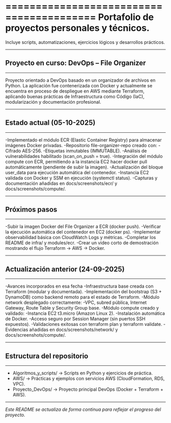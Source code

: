 =========================================
Portafolio de proyectos personales y técnicos.
=========================================

Incluye scripts, automatizaciones, ejercicios lógicos y desarrollos prácticos.  


--------------------------------------------------
## Proyecto en curso: **DevOps – File Organizer**
--------------------------------------------------

Proyecto orientado a DevOps basado en un organizador de archivos en Python.
La aplicación fue contenerizada con Docker y actualmente se encuentra en proceso de despliegue en AWS mediante Terraform, aplicando buenas prácticas de Infraestructura como Código (IaC), modularización y documentación profesional.

-----------------------------------------
## Estado actual (05-10-2025)
-----------------------------------------

  -Implementado el módulo ECR (Elastic Container Registry) para almacenar imágenes Docker privadas.
  -Repositorio file-organizer-repo creado con:
    -Cifrado AES-256.
    -Etiquetas inmutables (IMMUTABLE).
    -Análisis de vulnerabilidades habilitado (scan_on_push = true).
  -Integración del módulo compute con ECR, permitiendo a la instancia EC2 hacer docker pull automáticamente (pendiente de subir la imagen).
  -Actualización del bloque user_data para ejecución automática del contenedor. 
  -Instancia EC2 validada con Docker y SSM en ejecución (systemctl status).
  -Capturas y documentación añadidas en docs/screenshots/ecr/ y docs/screenshots/compute/.

-----------------------------------------
## Próximos pasos
-----------------------------------------

  -Subir la imagen Docker del File Organizer a ECR (docker push).
  -Verificar la ejecución automática del contenedor en EC2 (docker ps).
  -Implementar observabilidad básica con CloudWatch Logs y métricas.
  -Completar los README de infra/ y modules/ecr.
  -Crear un video corto de demostración mostrando el flujo Terraform → AWS → Docker.

-----------------------------------------
## Actualización anterior (24-09-2025)
-----------------------------------------

  -Avances incorporados en esa fecha
  -Infraestructura base creada con Terraform (modular y documentada).
  -Implementación del bootstrap (S3 + DynamoDB) como backend remoto para el estado de Terraform.
  -Módulo network desplegado correctamente:
    -VPC, subred pública, Internet Gateway, Route Table y Security Group base.
  -Módulo compute creado y validado:
    -Instancia EC2 t3.micro (Amazon Linux 2).
    -Instalación automática de Docker.
    -Acceso seguro por Session Manager (sin puertos SSH expuestos).
  -Validaciones exitosas con terraform plan y terraform validate.
  -Evidencias añadidas en docs/screenshots/network/ y docs/screenshots/compute/.

-----------------------------------------
## Estructura del repositorio
-----------------------------------------

- Algoritmos_y_scripts/ → Scripts en Python y ejercicios de práctica.  
- AWS/ → Prácticas y ejemplos con servicios AWS (CloudFormation, RDS, VPC).  
- Proyecto_DevOps/ → Proyecto principal DevOps (Docker + Terraform + AWS).  

---

*Este README se actualiza de forma continua para reflejar el progreso del proyecto.*  